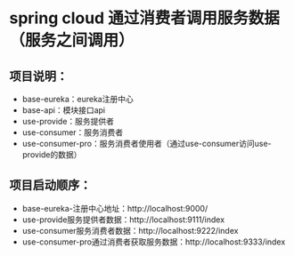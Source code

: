 # spring cloud 通过消费者调用服务数据（服务之间调用）
## 项目说明：
* base-eureka：eureka注册中心
* base-api：模块接口api
* use-provide：服务提供者
* use-consumer：服务消费者
* use-consumer-pro：服务消费者使用者（通过use-consumer访问use-provide的数据）

## 项目启动顺序：
* base-eureka-注册中心地址：http://localhost:9000/
* use-provide服务提供者数据：http://localhost:9111/index
* use-consumer服务消费者数据：http://localhost:9222/index
* use-consumer-pro通过消费者获取服务数据：http://localhost:9333/index

